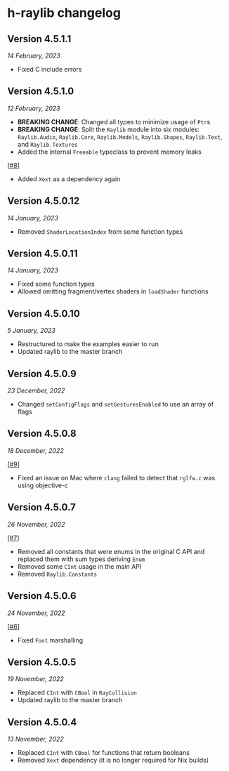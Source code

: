 # h-raylib changelog

## Version 4.5.1.1
_14 February, 2023_

- Fixed C include errors

## Version 4.5.1.0
_12 February, 2023_

- **BREAKING CHANGE**: Changed all types to minimize usage of `Ptr`s
- **BREAKING CHANGE**: Split the `Raylib` module into six modules: `Raylib.Audio`, `Raylib.Core`, `Raylib.Models`, `Raylib.Shapes`, `Raylib.Text`, and `Raylib.Textures`
- Added the internal `Freeable` typeclass to prevent memory leaks

\[[#8](https://github.com/Anut-py/h-raylib/issues/8)\]

- Added `Xext` as a dependency again

## Version 4.5.0.12
_14 January, 2023_

- Removed `ShaderLocationIndex` from some function types

## Version 4.5.0.11
_14 January, 2023_

- Fixed some function types
- Allowed omitting fragment/vertex shaders in `loadShader` functions

## Version 4.5.0.10
_5 January, 2023_

- Restructured to make the examples easier to run
- Updated raylib to the master branch

## Version 4.5.0.9
_23 December, 2022_

- Changed `setConfigFlags` and `setGesturesEnabled` to use an array of flags

## Version 4.5.0.8
_18 December, 2022_

\[[#9](https://github.com/Anut-py/h-raylib/issues/9)\]

- Fixed an issue on Mac where `clang` failed to detect that `rglfw.c` was using objective-c

## Version 4.5.0.7
_26 November, 2022_

\[[#7](https://github.com/Anut-py/h-raylib/pull/7)\]

- Removed all constants that were enums in the original C API and replaced them with sum types deriving `Enum`
- Removed some `CInt` usage in the main API
- Removed `Raylib.Constants`

## Version 4.5.0.6
_24 November, 2022_

\[[#6](https://github.com/Anut-py/h-raylib/issues/6)\]

- Fixed `Font` marshalling

## Version 4.5.0.5
_19 November, 2022_
- Replaced `CInt` with `CBool` in `RayCollision`
- Updated raylib to the master branch

## Version 4.5.0.4
_13 November, 2022_
- Replaced `CInt` with `CBool` for functions that return booleans
- Removed `Xext` dependency (it is no longer required for Nix builds)
